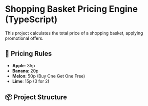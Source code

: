 # Shopping Basket Pricing Engine (TypeScript)

This project calculates the total price of a shopping basket, applying promotional offers.

## 🧾 Pricing Rules

- **Apple**: 35p
- **Banana**: 20p
- **Melon**: 50p (Buy One Get One Free)
- **Lime**: 15p (3 for 2)

## 📦 Project Structure

